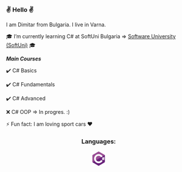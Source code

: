 ### :v: Hello :v:
I am Dimitar from Bulgaria. I live in Varna.

<!--
**nfsmitko/nfsmitko** is a ✨ _special_ ✨ repository because its `README.md` (this file) appears on your GitHub profile.
-->
🎓 I’m currently learning C# at SoftUni Bulgaria => [Software University (SoftUni)](https://softuni.bg/) 🎓
      
***Main Courses***

  :heavy_check_mark: C# Basics


  :heavy_check_mark: C# Fundamentals


  :heavy_check_mark: C# Advanced
 
   
  :x: C# OOP => In progres. :)

⚡ Fun fact: I am loving sport cars ❤️

<h3 align="center">Languages:</h3>

<p align="center"> <a href="https://www.w3schools.com/cs/" target="_blank" rel="noreferrer"> <img src="https://raw.githubusercontent.com/devicons/devicon/master/icons/csharp/csharp-original.svg" alt="csharp" width="40" height="40"/>

